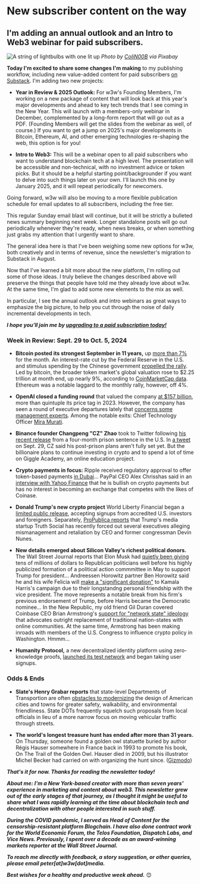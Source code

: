 # New subscriber content on the way
## I'm adding an annual outlook and an Intro to Web3 webinar for paid subscribers.

![A string of lightbulbs with one lit up](https://w3w.news/img/colin-2500.jpg)
*Photo by [ColiN00B](https://pixabay.com/users/colin00b-346653/) via Pixabay*

**Today I'm excited to share some changes I'm making** to my publishing workflow, including new value-added content for paid subscribers [on Substack](https://w3wnews.substack.com/subscribe?next=https%3A%2F%2Fw3wnews.substack.com%2Fp%2Fis-ether-really-an-altcoin-at-this&r=4a03qe). I'm adding two new projects:

- **Year in Review & 2025 Outlook:** For w3w's Founding Members, I'm working on a new package of content that will look back at this year's major developments and ahead to key tech trends that I see coming in the New Year. This will launch with a members-only webinar in December, complemented by a long-form report that will go out as a PDF. (Founding Members will get the slides from the webinar as well, of course.) If you want to get a jump on 2025's major developments in Bitcoin, Ethereum, AI, and other emerging technologies re-shaping the web, this option is for you!

- **Intro to Web3:** This will be a webinar open to all paid subscribers who want to understand blockchain tech at a high level. The presentation will be accessible and non-technical, with no investment advice or token picks. But it should be a helpful starting point/backgrounder if you want to delve into such things later on your own. I'll launch this one by January 2025, and it will repeat periodically for newcomers.

Going forward, w3w will also be moving to a more flexible publication schedule for email updates to all subscribers, including the free tier.

This regular Sunday email blast will continue, but it will be strictly a bulleted news summary beginning next week. Longer standalone posts will go out periodically whenever they're ready, when news breaks, or when something just grabs my attention that I urgently want to share.

The general idea here is that I've been weighing some new options for w3w, both creatively and in terms of revenue, since the newsletter's migration to Substack in August.

Now that I've learned a bit more about the new platform, I'm rolling out some of those ideas. I truly believe the changes described above will preserve the things that people have told me they already love about w3w. At the same time, I'm glad to add some new elements to the mix as well.

In particular, I see the annual outlook and intro webinars as great ways to emphasize the big picture, to help you cut through the noise of daily incremental developments in tech.

 _**I hope you'll join me by [upgrading to a paid subscription today!](https://w3wnews.substack.com/subscribe?next=https%3A%2F%2Fw3wnews.substack.com%2Fp%2Fis-ether-really-an-altcoin-at-this&r=4a03qe)**_

<!-- CTA on new subscriber offers. Link: https://w3wnews.substack.com/subscribe?next=https%3A%2F%2Fw3wnews.substack.com%2Fp%2Fis-ether-really-an-altcoin-at-this&r=4a03qe

Update w3w.news and the newsletter boilerplate with that link as well. We have broken ones currently!!!! Argh!!!!!

-->

### Week in Review: Sept. 29 to Oct. 5, 2024

- **Bitcoin posted its strongest September in 11 years,** up [more than 7%](https://www.ibtimes.com/bitcoin-logs-best-september-performance-over-decade-3745092) for the month. An interest-rate cut by the Federal Reserve in the U.S. and stimulus spending by the Chinese government [propelled the rally](https://www.vaneck.com/us/en/blogs/digital-assets/matthew-sigel-vaneck-crypto-monthly-recap-for-september-2024/). Led by bitcoin, the broader token market's global valuation rose to $2.25 trillion at month end, up nearly 9%, according to [CoinMarketCap data](https://coinmarketcap.com/charts/). Ethereum was a notable laggard to the monthly rally, however, off 4%.

- **OpenAI closed a funding round** that valued the company [at $157 billion](https://www.cnbc.com/2024/10/02/openai-raises-at-157-billion-valuation-microsoft-nvidia-join-round.html), more than quintuple its price tag in 2023. However, the company has seen a round of executive departures lately that [concerns some management experts](https://finance.yahoo.com/video/openai-leadership-exodus-why-management-120019058.html). Among the notable exits: Chief Technology Officer [Mira Murati](https://www.cnn.com/2024/09/25/tech/openai-technology-chief-mira-murati-leaving/index.html).

- **Binance founder Changpeng "CZ" Zhao** took to Twitter following [his recent release](https://news.google.com/read/CBMilwFBVV95cUxQWGUycTZkWFNDWHllQTB1bkIybm9KVzM2ODZOWFA3WmluVW1pMk5HR3p5SGtkaGN0UUhwT0FQemczbElxTHZkZE5vZ3ZVdnZqYk1rSi0tWEkwVzBMQ2VjbkNpai1ySVU2TlZEaS1QWmpRc2FkUk14SFc3OFRIcFRNSlRmeVVqcFZGZmZWWm9uMUJudDZJSGdJ?hl=en-US&gl=US&ceid=US%3Aen) from a four-month prison sentence in the U.S. In [a tweet](https://x.com/cz_binance/status/1840265403882152232) on Sept. 29, CZ said his post-prison plans aren't fully set yet. But the billionaire plans to continue investing in crypto and to spend a lot of time on Giggle Academy, an online education project.

- **Crypto payments in focus:** Ripple received regulatory approval to offer token-based payments [in Dubai](https://www.benzinga.com/markets/cryptocurrency/24/10/41125099/ripple-receives-dubai-approval-for-blockchain-payment-services)... PayPal CEO Alex Chrisshas said in an [interview with Yahoo Finance](https://finance.yahoo.com/video/paypal-ceo-crypto-were-just-183001339.html) that he is bullish on crypto payments but has no interest in becoming an exchange that competes with the likes of Coinase.

- **Donald Trump's new crypto project** World Liberty Financial began a [limited public release](https://www.theverge.com/2024/9/30/24258815/world-liberty-financial-accredited-investors-know-your-customer-trump), accepting signups from accredited U.S. investors and foreigners. Separately, [ProPublica reports](https://www.propublica.org/article/trump-media-truth-social-executives-ousted-devin-nunes) that Trump's media startup Truth Social has recently forced out several executives alleging mismanagement and retaliation by CEO and former congressman Devin Nunes.

- **New details emerged about Silicon Valley's richest political donors.** The Wall Street Journal reports that Elon Musk had [quietly been giving](https://www.wsj.com/politics/policy/elon-musk-political-donations-stephen-miller-desantis-39464294?st=ShEEmX&reflink=desktopwebshare_permalink) tens of millions of dollars to Republican politicians well before his highly publicized formation of a political action commmittee in May to support Trump for president... Andreessen Horowitz partner Ben Horowitz said he and his wife Felicia will [make a "significant donation"](https://www.axios.com/2024/10/04/ben-horowitz-endorse-kamala-harris) to Kamala Harris's campaign due to their longstandng personal friendship with the vice president. The move represents a notable break from his firm's previous endorsement of Trump, before Harris became the Democratic nominee... In the New Republic, my old friend Gil Duran covered Coinbase CEO Brian Armstrong's [support for "network state" ideology](https://newrepublic.com/article/185738/coinbase-brian-armstrong-crypto-lobbying-washington-politicians) that advocates outright replacement of traditional nation-states with online communities. At the same time, Armstrong has been making inroads with members of the U.S. Congress to influence crypto policy in Washington. Hmmm...

- **Humanity Protocol,** a new decentralized identity platform using zero-knowledge proofs, [launched its test network](https://www.humanity.org/blog/your-time-has-come-the-humanity-protocol-testnet-is-live) and began taking user signups.

### Odds & Ends

- **Slate's Henry Grabar reports** that state-level Departments of Transportion are often [obstacles to modernizing](https://slate.com/business/2024/10/road-safety-danger-traffic-deaths-federal-oversight-intervention.html) the design of American cities and towns for greater safety, walkability, and environmental friendliness. State DOTs frequently squelch such proposals from local officials in lieu of a more narrow focus on moving vehicular traffic through streets.

- **The world's longest treasure hunt has ended after more than 31 years.** On Thursday, someone found a golden owl statuette buried by author Régis Hauser somewhere in France back in 1993 to promote his book, On The Trail of the Golden Owl. Hauser died in 2009, but his illustrator Michel Becker had carried on with organizing the hunt since. ([Gizmodo](https://gizmodo.com/worlds-longest-treasure-hunt-ends-after-31-years-5-months-and-9-days-2000506908))

_**That's it for now. Thanks for reading the newsletter today!**_

_**About me: I'm a New York-based creator with more than seven years' experience in marketing and content about web3. This newsletter grew out of the early stages of that journey, as I thought it might be useful to share what I was rapidly learning at the time about blockchain tech and decentralization with other people interested in such stuff.**_

 _**During the COVID pandemic, I served as Head of Content for the censorship-resistant platform Blogchain. I have also done contract work for the World Economic Forum, the Telos Foundation, Dispatch Labs, and Vice News. Previously, I spent over a decade as an award-winning markets reporter at the Wall Street Journal.**_

 _**To reach me directly with feedback, a story suggestion, or other queries, please email peter[at]w3w[dot]media.**_

 _**Best wishes for a healthy and productive week ahead.**_ 😊
